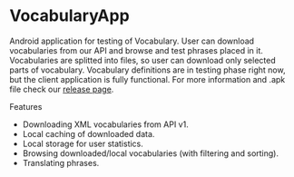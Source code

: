 # VocabularyApp

Android application for testing of Vocabulary. User can download vocabularies from our API and browse and test phrases placed in it. Vocabularies are splitted into files, so user can download only selected parts of vocabulary. Vocabulary definitions are in testing phase right now, but the client application is fully functional. For more information and .apk file check our [release page](https://github.com/maraf/vocabularyapp/releases/tag/v1.0.0).

Features
- Downloading XML vocabularies from API v1.
- Local caching of downloaded data.
- Local storage for user statistics.
- Browsing downloaded/local vocabularies (with filtering and sorting).
- Translating phrases.
